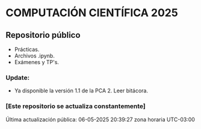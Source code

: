 # COMPUTACIÓN CIENTÍFICA 2025

## Repositorio público

- Prácticas.
- Archivos .ipynb.
- Exámenes y TP's.


### Update:
* Ya disponible la versión 1.1 de la PCA 2. Leer bitácora.


### [Este repositorio se actualiza constantemente]

Última actualización pública: 06-05-2025 20:39:27 zona horaria UTC-03:00
